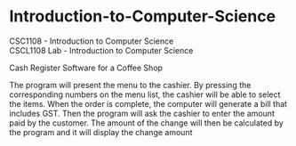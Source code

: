 # Introduction-to-Computer-Science

CSC1108 - Introduction to Computer Science  
CSCL1108 Lab - Introduction to Computer Science   

Cash Register Software for a Coffee Shop

The program will present the menu to the cashier. By pressing the corresponding numbers on the menu list, the cashier will be able to select the items. When the order is complete, the computer will generate a bill that includes GST. Then the program will ask the cashier to enter the amount paid by the customer. The amount of the change will then be calculated by the program and it will display the change amount
